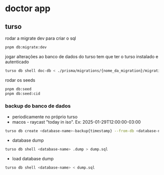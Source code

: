 # doctor app

## turso

rodar a migrate dev para criar o sql
```bash
pnpm db:migrate:dev
```

jogar alterações ao banco de dados do turso
tem que ter o turso instalado e autenticado
```bash
turso db shell doc-db < ./prisma/migrations/{nome_da_migration}/migration.sql
```

rodar os seeds
```bash
pnpm db:seed
pnpm db:seed:cid
```

### backup do banco de dados
- periodicamente no próprio turso
- macos - raycast "today in iso". Ex: 2025-01-29T12:00:00-03:00
```bash
turso db create <database-name>-backup{timestamp} --from-db <database-name> --timestamp {timestamp}
```

- database dump
```bash
turso db shell <database-name> .dump > dump.sql
```

- load database dump
```bash
turso db shell <database-name> < dump.sql
```
